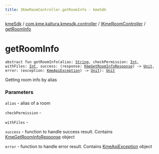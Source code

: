 ```yaml
---
title: IKmeRoomController.getRoomInfo - kmeSdk
---
```


[kmeSdk](../../index.html) / [com.kme.kaltura.kmesdk.controller](../index.html) / [IKmeRoomController](index.html) / [getRoomInfo](./get-room-info.html)

# getRoomInfo

`abstract fun getRoomInfo(alias: `[`String`](https://kotlinlang.org/api/latest/jvm/stdlib/kotlin/-string/index.html)`, checkPermission: `[`Int`](https://kotlinlang.org/api/latest/jvm/stdlib/kotlin/-int/index.html)`, withFiles: `[`Int`](https://kotlinlang.org/api/latest/jvm/stdlib/kotlin/-int/index.html)`, success: (response: `[`KmeGetRoomInfoResponse`](../../com.kme.kaltura.kmesdk.rest.response.room/-kme-get-room-info-response/index.html)`) -> `[`Unit`](https://kotlinlang.org/api/latest/jvm/stdlib/kotlin/-unit/index.html)`, error: (exception: `[`KmeApiException`](../../com.kme.kaltura.kmesdk.rest/-kme-api-exception/index.html)`) -> `[`Unit`](https://kotlinlang.org/api/latest/jvm/stdlib/kotlin/-unit/index.html)`): `[`Unit`](https://kotlinlang.org/api/latest/jvm/stdlib/kotlin/-unit/index.html)

Getting room info by alias

### Parameters

`alias` - alias of a room

`checkPermission` -

`withFiles` -

`success` - function to handle success result. Contains [KmeGetRoomInfoResponse](../../com.kme.kaltura.kmesdk.rest.response.room/-kme-get-room-info-response/index.html) object

`error` - function to handle error result. Contains [KmeApiException](../../com.kme.kaltura.kmesdk.rest/-kme-api-exception/index.html) object